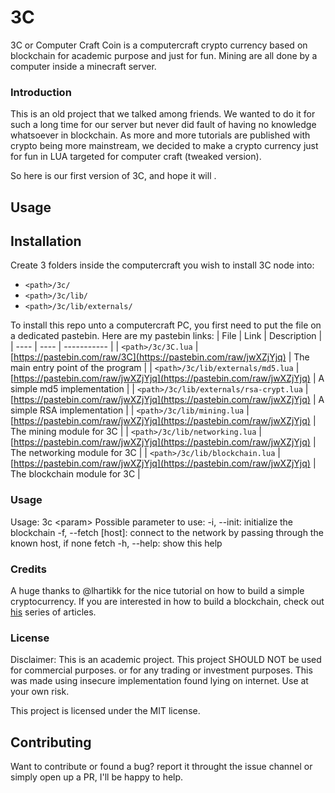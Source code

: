 # 3C
3C or Computer Craft Coin is a computercraft crypto currency based on blockchain for academic purpose and just for fun. Mining are all done by a computer inside a minecraft server. 

### Introduction
This is an old project that we talked among friends. We wanted to do it for such a long time for our server but never did fault of having no knowledge whatsoever in blockchain. As more and more tutorials are published with crypto being more mainstream, we decided to make a crypto currency just for fun in LUA targeted for computer craft (tweaked version).

So here is our first version of 3C, and hope it will .

## Usage

## Installation
Create 3 folders inside the computercraft you wish to install 3C node into:
- `<path>/3c/`
- `<path>/3c/lib/`
- `<path>/3c/lib/externals/`

To install this repo unto a computercraft PC, you first need to put the file on a dedicated pastebin.
Here are my pastebin links:
| File | Link | Description |
| ---- | ---- | ----------- |
| `<path>/3c/3C.lua` | [https://pastebin.com/raw/3C](https://pastebin.com/raw/jwXZjYjq) | The main entry point of the program |
| `<path>/3c/lib/externals/md5.lua` | [https://pastebin.com/raw/jwXZjYjq](https://pastebin.com/raw/jwXZjYjq) | A simple md5 implementation |
| `<path>/3c/lib/externals/rsa-crypt.lua` | [https://pastebin.com/raw/jwXZjYjq](https://pastebin.com/raw/jwXZjYjq) | A simple RSA implementation |
| `<path>/3c/lib/mining.lua` | [https://pastebin.com/raw/jwXZjYjq](https://pastebin.com/raw/jwXZjYjq) | The mining module for 3C |
| `<path>/3c/lib/networking.lua` | [https://pastebin.com/raw/jwXZjYjq](https://pastebin.com/raw/jwXZjYjq) | The networking module for 3C |
| `<path>/3c/lib/blockchain.lua` | [https://pastebin.com/raw/jwXZjYjq](https://pastebin.com/raw/jwXZjYjq) | The blockchain module for 3C |


### Usage
Usage: 3c \<param\>
  Possible parameter to use:
    -i, --init: initialize the blockchain
    -f, --fetch \[host\]: connect to the network by passing through the known host, if none fetch
    -h, --help: show this help

### Credits
A huge thanks to @lhartikk for the nice tutorial on how to build a simple cryptocurrency. If you are interested in how to build a blockchain, check out [his](https://lhartikk.github.io/) series of articles.

### License
Disclaimer: This is an academic project. This project SHOULD NOT be used for commercial purposes. or for any trading or investment purposes. This was made using insecure implementation found lying on internet. Use at your own risk.

This project is licensed under the MIT license.
## Contributing
Want to contribute or found a bug? report it throught the issue channel or simply open up a PR, I'll be happy to help.